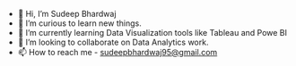 - 👋 Hi, I’m Sudeep Bhardwaj
- 👀 I’m curious to learn new things.
- 🌱 I’m currently learning Data Visualization tools like Tableau and Powe BI
- 💞️ I’m looking to collaborate on Data Analytics work.
- 📫 How to reach me - sudeepbhardwaj95@gmail.com


<!---
Sudeep9818/Sudeep9818 is a ✨ special ✨ repository because its `README.md` (this file) appears on your GitHub profile.
You can click the Preview link to take a look at your changes.
--->
